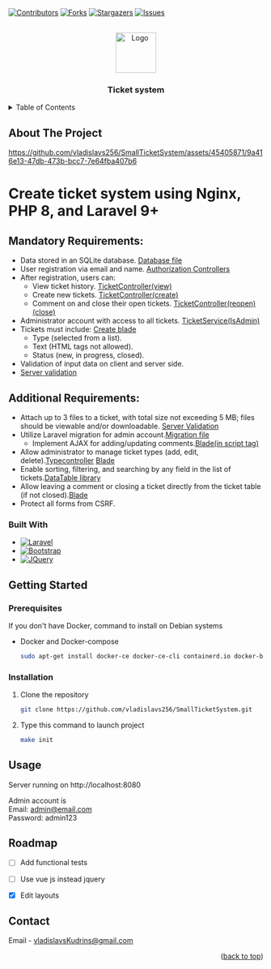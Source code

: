 <a name="readme-top"></a>



<!--
*** https://www.markdownguide.org/basic-syntax/#reference-style-links
-->
[![Contributors][contributors-shield]][contributors-url]
[![Forks][forks-shield]][forks-url]
[![Stargazers][stars-shield]][stars-url]
[![Issues][issues-shield]][issues-url]

[//]: # ([![LinkedIn][linkedin-shield]][linkedin-url])



<!-- PROJECT LOGO -->
<br />
<div align="center">
  <a href="https://github.com/vladislavs256/SmallTicketSystem">
    <img src="https://avatars.githubusercontent.com/u/45405871?s=400&u=6b3f9774b0dd21e79ca4fe7c2676208956f64350&v=4" alt="Logo" width="80" height="80">
  </a>

<h3 align="center">Ticket system</h3>

  <p align="center">
    
  </p>
</div>



<!-- TABLE OF CONTENTS -->
<details>
  <summary>Table of Contents</summary>
  <ol>
    <li>
      <a href="#about-the-project">About The Project</a>
      <ul>
        <li><a href="#built-with">Built With</a></li>
      </ul>
    </li>
    <li>
      <a href="#getting-started">Getting Started</a>
      <ul>
        <li><a href="#prerequisites">Prerequisites</a></li>
        <li><a href="#installation">Installation</a></li>
      </ul>
    </li>
    <li><a href="#usage">Usage</a></li>
    <li><a href="#roadmap">Roadmap</a></li>
    <li><a href="#contact">Contact</a></li>
  </ol>
</details>



<!-- ABOUT THE PROJECT -->
## About The Project

https://github.com/vladislavs256/SmallTicketSystem/assets/45405871/9a416e13-47db-473b-bcc7-7e64fba407b6

# Create ticket system using Nginx, PHP 8, and Laravel 9+

## Mandatory Requirements:

- Data stored in an SQLite database. [Database file](data/database.sqlite)
- User registration via email and name. [Authorization Controllers](app/Http/Controllers/Auth)
- After registration, users can: 
    - View ticket history. [TicketController(view)](app/Http/Controllers/Ticket/TicketController.php)
    - Create new tickets. [TicketController(create)](app/Http/Controllers/Ticket/TicketController.php)
    - Comment on and close their open tickets. [TicketController(reopen)(close)](app/Http/Controllers/Ticket/TicketController.php)
- Administrator account with access to all tickets. [TicketService(IsAdmin)](app/Services/Ticket/TicketService.php)
- Tickets must include: [Create blade](resources/views/tickets/create.blade.php)
    - Type (selected from a list).
    - Text (HTML tags not allowed).
    - Status (new, in progress, closed).
- Validation of input data on client and server side.
- [Server validation](app/Http/Requests/)

## Additional Requirements:

- Attach up to 3 files to a ticket, with total size not exceeding 5 MB; files should be viewable and/or downloadable. [Server Validation](app/Http/Requests/Ticket/CreateRequest.php)
- Utilize Laravel migration for admin account.[Migration file](database/migrations/2014_10_12_000000_create_users_table.php)
  - Implement AJAX for adding/updating comments.[Blade(in script tag)](resources/views/tickets/view.blade.php)
- Allow administrator to manage ticket types (add, edit, delete).[Typecontroller](app/Http/Controllers/Ticket/TypeController.php) [Blade](resources/views/type)
- Enable sorting, filtering, and searching by any field in the list of tickets.[DataTable library](resources/views/tickets/index.blade.php)
- Allow leaving a comment or closing a ticket directly from the ticket table (if not closed).[Blade](resources/views/tickets/index.blade.php)
- Protect all forms from CSRF.





### Built With

* [![Laravel][Laravel.com]][Laravel-url]
* [![Bootstrap][Bootstrap.com]][Bootstrap-url]
* [![JQuery][JQuery.com]][JQuery-url]




<!-- GETTING STARTED -->
## Getting Started

### Prerequisites

If you don't have Docker, command to install on Debian systems
* Docker and Docker-compose
  ```sh
  sudo apt-get install docker-ce docker-ce-cli containerd.io docker-buildx-plugin docker-compose-plugin
  ```

### Installation

1. Clone the repository
   ```sh
   git clone https://github.com/vladislavs256/SmallTicketSystem.git
   ```
2. Type this command to launch project
   ```sh
   make init 
   ```
   
 
 





<!-- USAGE EXAMPLES -->
## Usage

Server running on http://localhost:8080

Admin account is<br>
Email: admin@email.com <br>
Password: admin123





<!-- ROADMAP -->
## Roadmap

- [ ] Add functional tests
- [ ] Use vue js instead jquery
- [x] Edit layouts


<!-- CONTACT -->
## Contact

Email - vladislavsKudrins@gmail.com <br>

<p align="right">(<a href="#readme-top">back to top</a>)</p>



<!-- MARKDOWN LINKS & IMAGES -->
<!-- https://www.markdownguide.org/basic-syntax/#reference-style-links -->
[contributors-shield]: https://img.shields.io/github/contributors/vladislavs256/SmallTicketSystem.svg?style=for-the-badge
[contributors-url]: https://github.com/vladislavs256/SmallTicketSystem/graphs/contributors
[forks-shield]: https://img.shields.io/github/forks/vladislavs256/SmallTicketSystem.svg?style=for-the-badge
[forks-url]: https://github.com/vladislavs256/SmallTicketSystem/network/members
[stars-shield]: https://img.shields.io/github/stars/vladislavs256/SmallTicketSystem.svg?style=for-the-badge
[stars-url]: https://github.com/vladislavs256/SmallTicketSystem/stargazers
[issues-shield]: https://img.shields.io/github/issues/vladislavs256/SmallTicketSystem.svg?style=for-the-badge
[issues-url]: https://github.com/vladislavs256/SmallTicketSystem/issues
[license-shield]: https://img.shields.io/github/license/vladislavs256/SmallTicketSystem.svg?style=for-the-badge
[license-url]: https://github.com/vladislavs256/SmallTicketSystem/blob/master/LICENSE.txt
[linkedin-shield]: https://img.shields.io/badge/-LinkedIn-black.svg?style=for-the-badge&logo=linkedin&colorB=555
[linkedin-url]: https://linkedin.com/in/linkedin_username
[product-screenshot]: images/screenshot.png
[Laravel.com]: https://img.shields.io/badge/Laravel-FF2D20?style=for-the-badge&logo=laravel&logoColor=white
[Laravel-url]: https://laravel.com
[Bootstrap.com]: https://img.shields.io/badge/Bootstrap-563D7C?style=for-the-badge&logo=bootstrap&logoColor=white
[Bootstrap-url]: https://getbootstrap.com
[JQuery.com]: https://img.shields.io/badge/jQuery-0769AD?style=for-the-badge&logo=jquery&logoColor=white
[JQuery-url]: https://jquery.com




